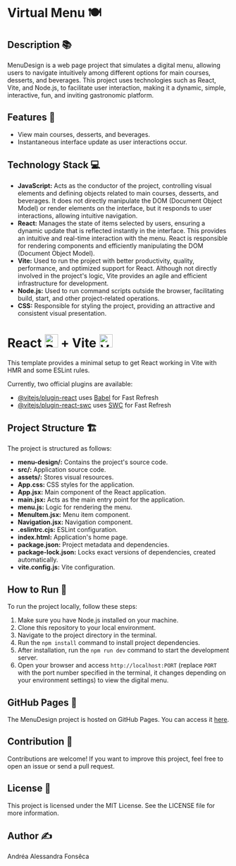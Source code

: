 # Virtual Menu 🍽️

## Description 📚
MenuDesign is a web page project that simulates a digital menu, allowing users to navigate intuitively among different options for main courses, desserts, and beverages. This project uses technologies such as React, Vite, and Node.js, to facilitate user interaction, making it a dynamic, simple, interactive, fun, and inviting gastronomic platform.

## Features 🔄

- View main courses, desserts, and beverages.
- Instantaneous interface update as user interactions occur.

## Technology Stack 💻

- **JavaScript:** Acts as the conductor of the project, controlling visual elements and defining objects related to main courses, desserts, and beverages. It does not directly manipulate the DOM (Document Object Model) or render elements on the interface, but it responds to user interactions, allowing intuitive navigation.
- **React:** Manages the state of items selected by users, ensuring a dynamic update that is reflected instantly in the interface. This provides an intuitive and real-time interaction with the menu. React is responsible for rendering components and efficiently manipulating the DOM (Document Object Model).
- **Vite:** Used to run the project with better productivity, quality, performance, and optimized support for React. Although not directly involved in the project's logic, Vite provides an agile and efficient infrastructure for development.
- **Node.js:** Used to run command scripts outside the browser, facilitating build, start, and other project-related operations.
- **CSS:** Responsible for styling the project, providing an attractive and consistent visual presentation.

# React  <img src="https://cdn.jsdelivr.net/gh/devicons/devicon@latest/icons/react/react-original.svg" alt="React logo" width="30" height="30" />  + Vite <img src="https://cdn.jsdelivr.net/gh/devicons/devicon@latest/icons/vitejs/vitejs-original.svg" alt="Vite logo" width="30" height="30" />

This template provides a minimal setup to get React working in Vite with HMR and some ESLint rules.

Currently, two official plugins are available:

- [@vitejs/plugin-react](https://github.com/vitejs/vite-plugin-react/blob/main/packages/plugin-react/README.md) uses [Babel](https://babeljs.io/) for Fast Refresh
- [@vitejs/plugin-react-swc](https://github.com/vitejs/vite-plugin-react-swc) uses [SWC](https://swc.rs/) for Fast Refresh

## Project Structure 🏗️ 

The project is structured as follows:         
- **menu-design/:** Contains the project's source code.         
- **src/:** Application source code.
- **assets/:** Stores visual resources.
- **App.css:** CSS styles for the application.
- **App.jsx:** Main component of the React application.
- **main.jsx:** Acts as the main entry point for the application.
- **menu.js:** Logic for rendering the menu.
- **MenuItem.jsx:** Menu item component.
- **Navigation.jsx:** Navigation component.
- **.eslintrc.cjs:** ESLint configuration.
- **index.html:** Application's home page.
- **package.json:** Project metadata and dependencies.
- **package-lock.json:** Locks exact versions of dependencies, created automatically.
- **vite.config.js:** Vite configuration.

## How to Run 📝

To run the project locally, follow these steps:

1. Make sure you have Node.js installed on your machine.
2. Clone this repository to your local environment.
3. Navigate to the project directory in the terminal.
4. Run the `npm install` command to install project dependencies.
5. After installation, run the `npm run dev` command to start the development server.
6. Open your browser and access `http://localhost:PORT` (replace `PORT` with the port number specified in the terminal, it changes depending on your environment settings) to view the digital menu.

## GitHub Pages 🔗

The MenuDesign project is hosted on GitHub Pages. You can access it [here](https://660c4a6d721219082a2cc51b--menudesignvirtual.netlify.app/).

## Contribution 🌟

Contributions are welcome! If you want to improve this project, feel free to open an issue or send a pull request.

## License 📜

This project is licensed under the MIT License. See the LICENSE file for more information.

## Author ✍️
Andréa Alessandra Fonsêca
